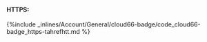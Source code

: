 <!-- usedin: [ _general/account] - post: -->

#### HTTPS:



{%include _inlines/Account/General/cloud66-badge/code_cloud66-badge_https-tahrefhtt.md %}



